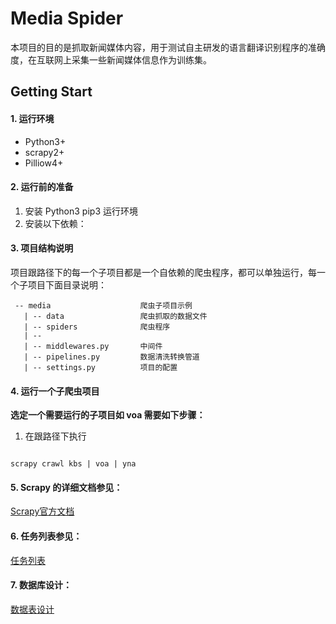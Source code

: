 # Media Spider
  本项目的目的是抓取新闻媒体内容，用于测试自主研发的语言翻译识别程序的准确度，在互联网上采集一些新闻媒体信息作为训练集。
## Getting Start
#### 1. 运行环境

  - Python3+
  - scrapy2+
  - Pilliow4+

#### 2. 运行前的准备
1. 安装 Python3 pip3 运行环境
2. 安装以下依赖：

#### 3. 项目结构说明
项目跟路径下的每一个子项目都是一个自依赖的爬虫程序，都可以单独运行，每一个子项目下面目录说明：

```shell
 -- media                    爬虫子项目示例
   | -- data                 爬虫抓取的数据文件
   | -- spiders              爬虫程序
   | -- 
   | -- middlewares.py       中间件
   | -- pipelines.py         数据清洗转换管道
   | -- settings.py          项目的配置
```

#### 4. 运行一个子爬虫项目

**选定一个需要运行的子项目如 voa 需要如下步骤：**
1. 在跟路径下执行
```shell

scrapy crawl kbs | voa | yna

```

#### 5. Scrapy 的详细文档参见：
[Scrapy官方文档](https://docs.scrapy.org/en/latest/)

#### 6. 任务列表参见：
[任务列表](https://github.com/zhaotianxiang/MediaSpider/blob/master/summary.md)

#### 7. 数据库设计：
[数据表设计](https://github.com/zhaotianxiang/MediaSpider/blob/master/database.md)
